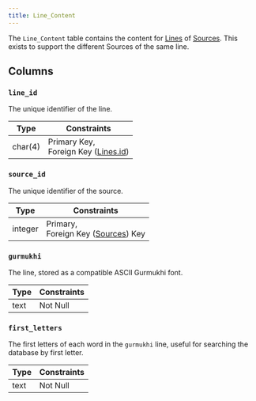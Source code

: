 ```yaml
---
title: Line_Content
---
```


The `Line_Content` table contains the content for [Lines](lines) of [Sources](sources). This exists to support the different Sources of the same line.

## Columns

### `line_id`

The unique identifier of the line.

| Type    | Constraints                                           |
| ------- | ----------------------------------------------------- |
| char(4) | Primary Key, <br/> Foreign Key ([Lines.id](lines#id)) |

### `source_id`

The unique identifier of the source.

| Type    | Constraints                                         |
| ------- | --------------------------------------------------- |
| integer | Primary, <br/> Foreign Key ([Sources](sources)) Key |

### `gurmukhi`

The line, stored as a compatible ASCII Gurmukhi font.

| Type | Constraints |
| ---- | ----------- |
| text | Not Null    |

### `first_letters`

The first letters of each word in the `gurmukhi` line, useful for searching the database by first letter.

| Type | Constraints |
| ---- | ----------- |
| text | Not Null    |
